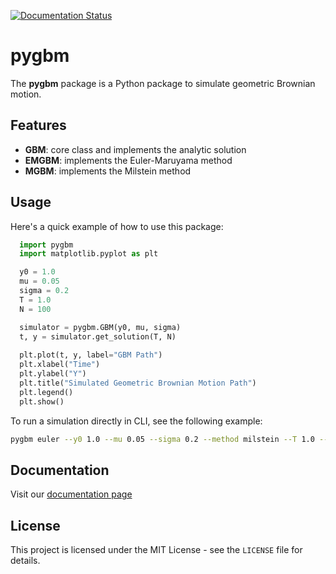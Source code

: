 [![Documentation Status](https://readthedocs.org/projects/tb711-pygbm/badge/?version=latest)](https://tb711-pygbm.readthedocs.io/en/latest/)

# pygbm
The **pygbm** package is a Python package to simulate geometric Brownian motion.

## Features
- **GBM**: core class and implements the analytic solution
- **EMGBM**: implements the Euler-Maruyama method
- **MGBM**: implements the Milstein method

## Usage

Here's a quick example of how to use this package:
```python
  import pygbm
  import matplotlib.pyplot as plt

  y0 = 1.0
  mu = 0.05
  sigma = 0.2 
  T = 1.0
  N = 100

  simulator = pygbm.GBM(y0, mu, sigma)
  t, y = simulator.get_solution(T, N)
  
  plt.plot(t, y, label="GBM Path")  
  plt.xlabel("Time")
  plt.ylabel("Y")
  plt.title("Simulated Geometric Brownian Motion Path")
  plt.legend()
  plt.show()
```

To run a simulation directly in CLI, see the following example:
```bash
pygbm euler --y0 1.0 --mu 0.05 --sigma 0.2 --method milstein --T 1.0 --N 100 --output gbm_plot.png
```

## Documentation

Visit our [documentation page](https://tb711-pygbm.readthedocs.io/en/latest/)

## License

This project is licensed under the MIT License - see the ``LICENSE`` file for details.